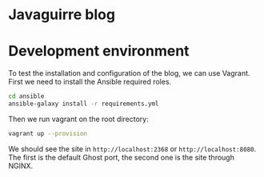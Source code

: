 # Javaguirre blog

# Development environment

To test the installation and configuration of the blog,
we can use Vagrant. First we need to install the Ansible
required roles.

```bash
cd ansible
ansible-galaxy install -r requirements.yml
```

Then we run vagrant on the root directory:

```bash
vagrant up --provision
```

We should see the site in `http://localhost:2368` or
`http://localhost:8080`. The first is the default Ghost port,
the second one is the site through NGINX.
